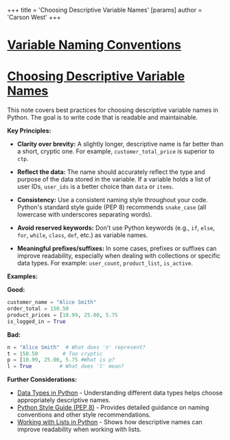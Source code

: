 +++
 title = 'Choosing Descriptive Variable Names'
[params]
	author = 'Carson West'
+++
# [Variable Naming Conventions](./../variable-naming-conventions/)
# [Choosing Descriptive Variable Names](./../choosing-descriptive-variable-names/) 
This note covers best practices for choosing descriptive variable names in Python.  The goal is to write code that is readable and maintainable.

**Key Principles:**

* **Clarity over brevity:**  A slightly longer, descriptive name is far better than a short, cryptic one.  For example, `customer_total_price` is superior to `ctp`.

* **Reflect the data:** The name should accurately reflect the type and purpose of the data stored in the variable.  If a variable holds a list of user IDs, `user_ids` is a better choice than `data` or `items`.

* **Consistency:**  Use a consistent naming style throughout your code.  Python's standard style guide (PEP 8) recommends `snake_case` (all lowercase with underscores separating words).

* **Avoid reserved keywords:** Don't use Python keywords (e.g., `if`, `else`, `for`, `while`, `class`, `def`, etc.) as variable names.

* **Meaningful prefixes/suffixes:**  In some cases, prefixes or suffixes can improve readability, especially when dealing with collections or specific data types.  For example: `user_count`, `product_list`, `is_active`.


**Examples:**

**Good:**

```python
customer_name = "Alice Smith"
order_total = 150.50
product_prices = [10.99, 25.00, 5.75
is_logged_in = True
```

**Bad:**

```python
n = "Alice Smith"  # What does 'n' represent?
t = 150.50        # Too cryptic
p = [10.99, 25.00, 5.75 #What is p?
l = True         # What does 'l' mean?
```


**Further Considerations:**

* [Data Types in Python](./../data-types-in-python/) - Understanding different data types helps choose appropriately descriptive names.
* [Python Style Guide (PEP 8)](./../python-style-guide-(pep-8)/) -  Provides detailed guidance on naming conventions and other style recommendations.
* [Working with Lists in Python](./../working-with-lists-in-python/) -  Shows how descriptive names can improve readability when working with lists.

